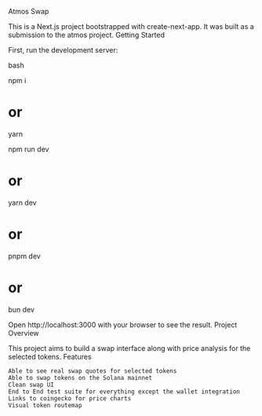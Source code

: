 Atmos Swap

This is a Next.js project bootstrapped with create-next-app. It was built as a submission to the atmos project.
Getting Started

First, run the development server:

bash

npm i 
# or
yarn

npm run dev
# or
yarn dev
# or
pnpm dev
# or
bun dev

Open http://localhost:3000 with your browser to see the result.
Project Overview

This project aims to build a swap interface along with price analysis for the selected tokens.
Features

    Able to see real swap quotes for selected tokens
    Able to swap tokens on the Solana mainnet
    Clean swap UI
    End to End test suite for everything except the wallet integration
    Links to coingecko for price charts
    Visual token routemap

